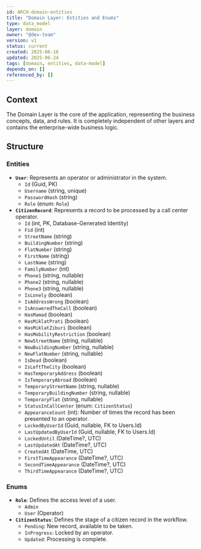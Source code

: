 ```yaml
---
id: ARCH-domain-entities
title: "Domain Layer: Entities and Enums"
type: data_model
layer: domain
owner: "@dev-team"
version: v1
status: current
created: 2025-06-16
updated: 2025-06-24
tags: [domain, entities, data-model]
depends_on: []
referenced_by: []
---
```


## Context

The Domain Layer is the core of the application, representing the business concepts, data, and rules. It is completely independent of other layers and contains the enterprise-wide business logic.

## Structure

### Entities

- **`User`**: Represents an operator or administrator in the system.
  - `Id` (Guid, PK)
  - `Username` (string, unique)
  - `PasswordHash` (string)
  - `Role` (enum: `Role`)
- **`CitizenRecord`**: Represents a record to be processed by a call center operator.
  - `Id` (int, PK, Database-Generated Identity)
  - `Fid` (int)
  - `StreetName` (string)
  - `BuildingNumber` (string)
  - `FlatNumber` (string)
  - `FirstName` (string)
  - `LastName` (string)
  - `FamilyNumber` (int)
  - `Phone1` (string, nullable)
  - `Phone2` (string, nullable)
  - `Phone3` (string, nullable)
  - `IsLonely` (boolean)
  - `IsAddressWrong` (boolean)
  - `IsAnsweredTheCall` (boolean)
  - `HasMamad` (boolean)
  - `HasMiklatPrati` (boolean)
  - `HasMiklatZiburi` (boolean)
  - `HasMobilityRestriction` (boolean)
  - `NewStreetName` (string, nullable)
  - `NewBuildingNumber` (string, nullable)
  - `NewFlatNumber` (string, nullable)
  - `IsDead` (boolean)
  - `IsLeftTheCity` (boolean)
  - `HasTemporaryAddress` (boolean)
  - `IsTemporaryAbroad` (boolean)
  - `TemporaryStreetName` (string, nullable)
  - `TemporaryBuildingNumber` (string, nullable)
  - `TemporaryFlat` (string, nullable)
  - `StatusInCallCenter` (enum: `CitizenStatus`)
  - `AppearanceCount` (int): Number of times the record has been presented to an operator.
  - `LockedByUserId` (Guid, nullable, FK to Users.Id)
  - `LastUpdatedByUserId` (Guid, nullable, FK to Users.Id)
  - `LockedUntil` (DateTime?, UTC)
  - `LastUpdatedAt` (DateTime?, UTC)
  - `CreatedAt` (DateTime, UTC)
  - `FirstTimeAppearance` (DateTime?, UTC)
  - `SecondTimeAppearance` (DateTime?, UTC)
  - `ThirdTimeAppearance` (DateTime?, UTC)

### Enums

- **`Role`**: Defines the access level of a user.
  - `Admin`
  - `User` (Operator)
- **`CitizenStatus`**: Defines the stage of a citizen record in the workflow.
  - `Pending`: New record, available to be taken.
  - `InProgress`: Locked by an operator.
  - `Updated`: Processing is complete.
